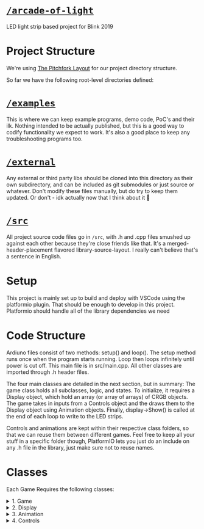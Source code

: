 # [`/arcade-of-light`](https://github.com/kempersauce/arcade-of-light)

LED light strip based project for Blink 2019

# Project Structure
We're using [The Pitchfork Layout](https://api.csswg.org/bikeshed/?force=1&url=https://raw.githubusercontent.com/vector-of-bool/pitchfork/develop/data/spec.bs#tld) for our project directory structure.

So far we have the following root-level directories defined:

# [`/examples`](https://api.csswg.org/bikeshed/?force=1&url=https://raw.githubusercontent.com/vector-of-bool/pitchfork/develop/data/spec.bs#tld.examples)

This is where we can keep example programs, demo code, PoC's and their ilk. Nothing intended to be actually published, but this is a good way to codify functionality we expect to work. It's also a good place to keep any troubleshooting programs too.

# [`/external`](https://api.csswg.org/bikeshed/?force=1&url=https://raw.githubusercontent.com/vector-of-bool/pitchfork/develop/data/spec.bs#tld.external)

Any external or third party libs should be cloned into this directory as their own subdirectory, and can be included as git submodules or just source or whatever. Don't modify these files manually, but do try to keep them updated. Or don't - idk actually now that I think about it 🤔

# [`/src`](https://api.csswg.org/bikeshed/?force=1&url=https://raw.githubusercontent.com/vector-of-bool/pitchfork/develop/data/spec.bs#src.header-placement.merged)

All project source code files go in `/src`, with .h and .cpp files smushed up against each other because they're close friends like that. It's a merged-header-placement flavored library-source-layout. I really can't believe that's a sentence in English.


# Setup
This project is mainly set up to build and deploy with VSCode using the platformio plugin. That should be enough to develop in this project. Platformio should handle all of the library dependencies we need

# Code Structure
Ardiuno files consist of two methods: setup() and loop(). The setup method runs once when the program starts running.  Loop then loops infinitely until power is cut off.  This main file is in src/main.cpp.  All other classes are imported through .h header files. 

The four main classes are detailed in the next section, but in summary:
The game class holds all subclasses, logic, and states.  To initialize, it requires a Display object, which hold an array (or array of arrays) of CRGB objects.  The game takes in inputs from a Controls object and the draws them to the Display object using Animation objects.  Finally, display->Show() is called at the end of each loop to write to the LED strips.

Controls and animations are kept within their respective class folders, so that we can reuse them between different games.  Feel free to keep all your stuff in a specific folder though, PlatformIO lets you just do an include on any .h file in the library, just make sure not to reuse names.

# Classes
Each Game Requires the following classes:<br>
<details>
  <summary>1. Game</summary>

  ## Game Class 
  Holds all Game specific objects, subclasses, logic and game states, as well as method for setup and loop
  * Location: lib/games/game.h
  * Required Methods/ Members:
    * constructor - constructor is required to take in a display object
    * background -  Animation object for background
    * display - Display object for LED strip setup game will be running on
    * setup() - Method to run in the setup loop
    * loop() - Method to run in the main loop
</details>
<details>
  <summary>2. Display</summary>

  ## Display Class 
  Holds all LED strips as an array of arrays.  These are built and likely won't need much editing.
  * Location: lib/Displays/Display.h
  * Required Methods/ Members:
    * strip_count - number of strips, i.e. width of matrix
    * strip_length - how long the strips are
    * strips - Array of Arrays generated by NumStrips and strip_length
</details>
<details>
  <summary>3. Animation</summary>

  ## Animation Class 
  Draws animations to a display object
  * Location: lib/Animations/Animation.h
  * Required Methods/ Members:
    * drawy(display) - writes animation to a display
</details>
<details>
  <summary>4. Controls</summary>

  ## Controls Class 
  The wild child of the main classes.  Holds all Buttons/ Controllers, you can kinda do whatever with these but should all be set up. Does _not_ need to inheret from base Controls class.  Basically take what you want from the control library folder and Frankenstein yourself some controls.
  * Location: lib/Controls/Controls.h
  * Required Methods/ Members:
    * none, but you probably want like at least a button or something
  * Important Button Methods
    * 
</details>

